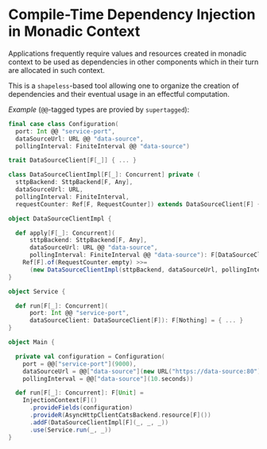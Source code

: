 # Compile-Time Dependency Injection in Monadic Context

Applications frequently require values and resources created in monadic context to be used as dependencies in other
components which in their turn are allocated in such context.

This is a `shapeless`-based tool allowing one to organize the creation of dependencies and their eventual usage in an
effectful computation.

_Example_ (`@@`-tagged types are provied by `supertagged`):

```scala
final case class Configuration(
  port: Int @@ "service-port", 
  dataSourceUrl: URL @@ "data-source",
  pollingInterval: FiniteInterval @@ "data-source")

trait DataSourceClient[F[_]] { ... }

class DataSourceClientImpl[F[_]: Concurrent] private (
  sttpBackend: SttpBackend[F, Any],
  dataSourceUrl: URL,
  pollingInterval: FiniteInterval,
  requestCounter: Ref[F, RequestCounter]) extends DataSourceClient[F] { ... }

object DataSourceClientImpl {

  def apply[F[_]: Concurrent](
      sttpBackend: SttpBackend[F, Any],
      dataSourceUrl: URL @@ "data-source",
      pollingInterval: FiniteInterval @@ "data-source"): F[DataSourceClientImpl[F]] =
    Ref[F].of(RequestCounter.empty) >>=
      (new DataSourceClientImpl(sttpBackend, dataSourceUrl, pollingInterval, _))
}

object Service {

  def run[F[_]: Concurrent](
      port: Int @@ "service-port",
      dataSourceClient: DataSourceClient[F]): F[Nothing] = { ... }
}

object Main {

  private val configuration = Configuration(
    port = @@["service-port"](9000),
    dataSourceUrl = @@["data-source"](new URL("https://data-source:80")),
    pollingInterval = @@["data-source"](10.seconds))

  def run[F[_]: Concurrent]: F[Unit] =
    InjectionContext[F]()
      .provideFields(configuration)
      .provideR(AsyncHttpClientCatsBackend.resource[F]())
      .addF(DataSourceClientImpl[F](_, _, _))
      .use(Service.run(_, _))
}
```
